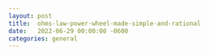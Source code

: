 ```yaml
---
layout:	post
title:	ohms-law-power-wheel-made-simple-and-rational
date:	2022-06-29 00:00:00 -0600
categories:	general
---
```


